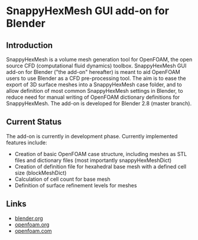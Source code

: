# SnappyHexMesh GUI add-on for Blender

## Introduction

SnappyHexMesh is a volume mesh generation tool for OpenFOAM, the open
source CFD (computational fluid dynamics) toolbox. SnappyHexMesh GUI
add-on for Blender ("the add-on" hereafter) is meant to aid OpenFOAM
users to use Blender as a CFD pre-processing tool. The aim is to ease
the export of 3D surface meshes into a SnappyHexMesh case folder, and
to allow definition of most common SnappyHexMesh settings in Blender,
to reduce need for manual writing of OpenFOAM dictionary definitions
for SnappyHexMesh.
The add-on is developed for Blender 2.8 (master branch).

## Current Status

The add-on is currently in development phase.
Currently implemented features include:
* Creation of basic OpenFOAM case structure, including meshes as STL files and
  dictionary files (most importantly snappyHexMeshDict)
* Creation of definition file for hexahedral base mesh with a defined cell size
  (blockMeshDict)
* Calculation of cell count for base mesh
* Definition of surface refinement levels for meshes

## Links

* [blender.org](https://www.blender.org/)
* [openfoam.org](https://openfoam.org/)
* [openfoam.com](https://www.openfoam.com/)
